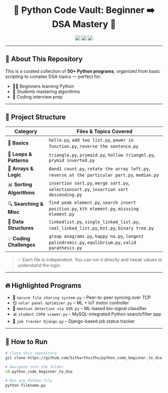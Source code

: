 <h1 align="center">🧠 Python Code Vault: Beginner ➡️ DSA Mastery 🚀</h1>

<p align="center">
  <img src="https://img.shields.io/github/languages/top/Sitharthsithu/python_code_beginner_to_dsa?color=blue&style=for-the-badge"/>
  <img src="https://img.shields.io/github/last-commit/Sitharthsithu/python_code_beginner_to_dsa?style=for-the-badge"/>
  <img src="https://img.shields.io/github/repo-size/Sitharthsithu/python_code_beginner_to_dsa?style=for-the-badge"/>
</p>

---

## 📘 About This Repository

This is a curated collection of **50+ Python programs**, organized from basic scripting to complex DSA topics — perfect for:
- 🧑‍🎓 Beginners learning Python
- 🧠 Students mastering algorithms
- 💼 Coding interview prep

---

## 🧱 Project Structure

| Category                | Files & Topics Covered                                                                 |
|------------------------|----------------------------------------------------------------------------------------|
| 🔰 **Basics**             | `hello.py`, `add two list.py`, `power in function.py`, `reverse the sentence.py`        |
| 🔁 **Loops & Patterns**    | `triangle.py`, `prymaid.py`, `hollow triangel.py`, `prymid inverted.py`                  |
| 🧮 **Arrays & Logic**      | `0and1 count.py`, `rotate the array left.py`, `reverse at the particular part.py`, `median.py` |
| 📊 **Sorting Algorithms** | `insertion sort.py`, `merge sort.py`, `selectionsort.py`, `insertion sort descending.py` |
| 🔍 **Searching & Misc**   | `find peak element.py`, `search insert position.py`, `kth element.py`, `misssing element.py` |
| 🌳 **Data Structures**     | `linkedlist.py`, `single_linked_list.py`, `real_linked_list.py`, `bst.py`, `binary tree.py` |
| 💡 **Coding Challenges**  | `group anagrams.py`, `happy no.py`, `longest palindromic.py`, `equlibrium.py`, `valid parathesis.py` |

> ✅ Each file is independent. You can run it directly and tweak values to understand the logic.

---

## 🔥 Highlighted Programs

- 🔐 `secure file sharing system.py` – Peer-to-peer syncing over TCP  
- 🌞 `solar panel optimizer.py` – ML + IoT motor controller  
- 💓 `emotion detection via GSR.py` – ML-based bio-signal classifier  
- 📊 `student CGPA viewer.py` – MySQL-integrated Python search/filter app  
- 💼 `job tracker Django.py` – Django-based job status tracker

---

## 🧠 How to Run

```bash
# Clone this repository
git clone https://github.com/Sitharthsithu/python_code_beginner_to_dsa

# Navigate into the folder
cd python_code_beginner_to_dsa

# Run any Python file
python filename.py
